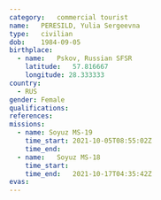 ```yaml
---
category:	commercial tourist
name:	PERESILD, Yulia Sergeevna
type:	civilian
dob:	1984-09-05
birthplace:
  - name:	Pskov, Russian SFSR
    latitude:	57.816667
    longitude: 28.333333
country:
  - RUS
gender:	Female
qualifications:
references:
missions:
  - name: Soyuz MS-19
    time_start: 2021-10-05T08:55:02Z
    time_end:
  - name:	Soyuz MS-18
    time_start:
    time_end:	2021-10-17T04:35:42Z
evas:
---
```

